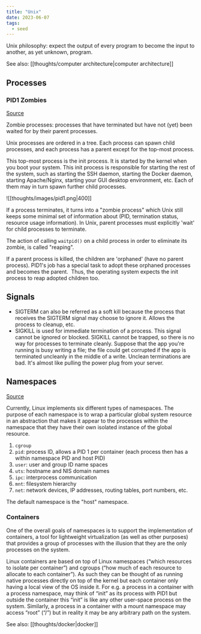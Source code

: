 ```yaml
---
title: "Unix"
date: 2023-06-07
tags:
  - seed
---
```


Unix philosophy: expect the output of every program to become the input to another, as yet unknown, program.

See also: [[thoughts/computer architecture|computer architecture]]

## Processes

### PID1 Zombies

[Source](https://blog.phusion.nl/2015/01/20/docker-and-the-pid-1-zombie-reaping-problem/)

Zombie processes: processes that have terminated but have not (yet) been waited for by their parent processes.

Unix processes are ordered in a tree. Each process can spawn child processes, and each process has a parent except for the top-most process.

This top-most process is the init process. It is started by the kernel when you boot your system. This init process is responsible for starting the rest of the system, such as starting the SSH daemon, starting the Docker daemon, starting Apache/Nginx, starting your GUI desktop environment, etc. Each of them may in turn spawn further child processes.

![[thoughts/images/pid1.png|400]]

If a process terminates, it turns into a "zombie process" which Unix still keeps some minimal set of information about (PID, termination status, resource usage information). In Unix, parent processes must explicitly 'wait' for child processes to terminate.

The action of calling `waitpid()` on a child process in order to eliminate its zombie, is called "reaping".

If a parent process is killed, the children are 'orphaned' (have no parent process). PID1's job has a special task to adopt these orphaned processes and becomes the parent.  Thus, the operating system expects the init process to reap adopted children too.

## Signals

- SIGTERM can also be referred as a soft kill because the process that receives the SIGTERM signal may choose to ignore it. Allows the process to cleanup, etc.
- SIGKILL is used for immediate termination of a process. This signal cannot be ignored or blocked. SIGKILL cannot be trapped, so there is no way for processes to terminate cleanly. Suppose that the app you're running is busy writing a file; the file could get corrupted if the app is terminated uncleanly in the middle of a write. Unclean terminations are bad. It's almost like pulling the power plug from your server.

## Namespaces
[Source](https://wizardzines.com/comics/namespaces/)

Currently, Linux implements six different types of namespaces. The purpose of each namespace is to wrap a particular global system resource in an abstraction that makes it appear to the processes within the namespace that they have their own isolated instance of the global resource.

1. `cgroup`
2. `pid`: process ID, allows a PID 1 per container (each process then has a within namespace PID and host PID)
3. `user`: user and group ID name spaces
4. `uts`: hostname and NIS domain names
5. `ipc`: interprocess communication
6. `mnt`: filesystem hierarchy
7. `net`: network devices, IP addresses, routing tables, port numbers, etc.

The default namespace is the "host" namespace.
### Containers
One of the overall goals of namespaces is to support the implementation of containers, a tool for lightweight virtualization (as well as other purposes) that provides a group of processes with the illusion that they are the only processes on the system.

Linux containers are based on top of Linux namespaces (“which resources to isolate per container”) and cgroups (“how much of each resource to allocate to each container”).  As such they can be thought of as running native processes directly on top of the kernel but each container only having a local view of the OS inside it. For e.g. a process in a container with a process namespace, may think of “init” as its process with PID1 but outside the container this “init” is like any other user-space process on the system. Similarly, a process in a container with a mount namespace may access “root” (“/”) but in reality it may be any arbitrary path on the system.

See also: [[thoughts/docker|docker]]